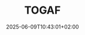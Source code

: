---
weight: 999
title: "TOGAF"
description: ""
icon: "article"
date: "2025-06-09T10:43:01+02:00"
lastmod: "2025-06-09T10:43:01+02:00"
draft: false
toc: true
---